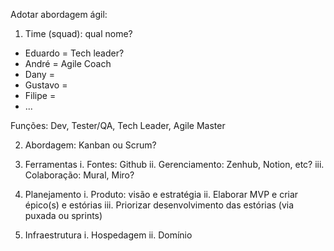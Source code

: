 Adotar abordagem ágil:

1. Time (squad): qual nome?
- Eduardo = Tech leader?
- André = Agile Coach
- Dany = 
- Gustavo = 
- Filipe = 
- ...

Funções: Dev, Tester/QA, Tech Leader, Agile Master


2. Abordagem: Kanban ou Scrum?


3. Ferramentas
i.	Fontes: Github
ii.	Gerenciamento: Zenhub, Notion, etc?
iii.	Colaboração: Mural, Miro?


4. Planejamento
i. 	Produto: visão e estratégia 
ii. 	Elaborar MVP e criar épico(s) e estórias
iii. 	Priorizar desenvolvimento das estórias (via puxada ou sprints)


5. Infraestrutura
i.	Hospedagem
ii. 	Domínio
